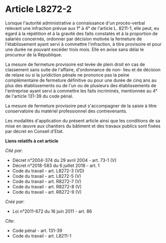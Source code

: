 # Article L8272-2

Lorsque l'autorité administrative a connaissance d'un procès-verbal relevant une infraction prévue aux 1° à 4° de l'article
L. 8211-1, elle peut, eu égard à la répétition et à la gravité des faits constatés et à la proportion de salariés concernés,
ordonner par décision motivée la fermeture de l'établissement ayant servi à commettre l'infraction, à titre provisoire et
pour une durée ne pouvant excéder trois mois. Elle en avise sans délai le procureur de la République. 

La mesure de fermeture provisoire est levée de plein droit en cas de classement sans suite de l'affaire, d'ordonnance de non-
lieu et de décision de relaxe ou si la juridiction pénale ne prononce pas la peine complémentaire de fermeture définitive ou
pour une durée de cinq ans au plus des établissements ou de l'un ou de plusieurs des établissements de l'entreprise ayant
servi à commettre les faits incriminés, mentionnée au 4° de l'article 131-39 du code pénal. 

La mesure de fermeture provisoire peut s'accompagner de la saisie à titre conservatoire du matériel professionnel des
contrevenants. 

Les modalités d'application du présent article ainsi que les conditions de sa mise en œuvre aux chantiers du bâtiment et des
travaux publics sont fixées par décret en Conseil d'Etat.

**Liens relatifs à cet article**

_Cité par_:

  - Décret n°2004-374 du 29 avril 2004 - art. 73-1 (V)
  - Décret n°2018-583 du 6 juillet 2018 - art. 1
  - Code du travail - art. L8272-3 (VD)
  - Code du travail - art. L8272-5 (V)
  - Code du travail - art. R8272-7 (V)
  - Code du travail - art. R8272-8 (V)
  - Code du travail - art. R8272-9 (V)

_Créé par_:

  - Loi n°2011-672 du 16 juin 2011 - art. 86

_Cite_:

  - Code pénal - art. 131-39
  - Code du travail - art. L8211-1
